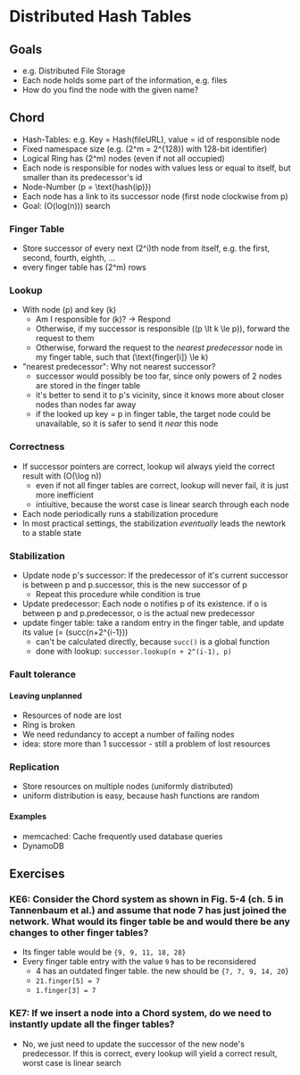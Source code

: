 # Distributed Hash Tables
## Goals
- e.g. Distributed File Storage
- Each node holds some part of the information, e.g. files
- How do you find the node with the given name?

## Chord
- Hash-Tables: e.g. Key = Hash(fileURL), value = id of responsible node
- Fixed namespace size (e.g. \(2^m = 2^{128}\) with 128-bit identifier)
- Logical Ring has \(2^m\) nodes (even if not all occupied)
- Each node is responsible for nodes with values less or equal to itself, but smaller than its predecessor's id
- Node-Number \(p = \text{hash(ip)}\)
- Each node has a link to its successor node (first node clockwise from p)
- Goal: \(O(log(n))\) search

### Finger Table
- Store successor of every next \(2^i\)th node from itself,  e.g. the first, second, fourth, eighth, ...
- every finger table has \(2^m\) rows

### Lookup
- With node \(p\) and key \(k\)
    - Am I responsible for \(k\)? -> Respond
    - Otherwise, if my successor is responsible (\(p \lt k \le p\)), forward the request to them
    - Otherwise, forward the request to the *nearest predecessor* node in my finger table, such that \(\text{finger[i]} \le k\)
- "nearest predecessor": Why not nearest successor?
    - successor would possibly be too far, since only powers of 2 nodes are stored in the finger table
    - it's better to send it to p's vicinity, since it knows more about closer nodes than nodes far away
    - if the looked up key = p in finger table, the target node could be unavailable, so it is safer to send it *near* this node

### Correctness
- If successor pointers are correct, lookup wil always yield the correct result with \(O(\log n)\)
    - even if not all finger tables are correct, lookup will never fail, it is just more inefficient
    - intiuitive, because the worst case is linear search through each node
- Each node periodically runs a stabilization procedure
- In most practical settings, the stabilization *eventually* leads the newtork to a stable state

### Stabilization
- Update node p's successor: If the predecessor of it's current successor is between p and p.successor, this is the new successor of p
    - Repeat this procedure while condition is true
- Update predecessor: Each node o notifies p of its existence. if o is between p and p.predecessor, o is the actual new predecessor
- update finger table: take a random entry in the finger table, and update its value (= \(succ(n+2^{i-1})\)
    - can't be calculated directly, because `succ()` is a global function
    - done with lookup: `successor.lookup(n + 2^(i-1), p)`

### Fault tolerance
#### Leaving unplanned
- Resources of node are lost
- Ring is broken
- We need redundancy to accept a number of failing nodes
- idea: store more than 1 successor - still a problem of lost resources

### Replication
- Store resources on multiple nodes (uniformly distributed)
- uniform distribution is easy, because hash functions are random

#### Examples
- memcached: Cache frequently used database queries
- DynamoDB

## Exercises
### KE6: Consider the Chord system as shown in Fig. 5-4 (ch. 5 in Tannenbaum et al.) and assume that node 7 has just joined the network. What would its finger table be and would there be any changes to other finger tables?
- Its finger table would be `{9, 9, 11, 18, 28}`
- Every finger table entry with the value `9` has to be reconsidered
    - 4 has an outdated finger table. the new should be `{7, 7, 9, 14, 20`}
    - `21.finger[5] = 7`
    - `1.finger[3] = 7`

### KE7: If we insert a node into a Chord system, do we need to instantly update all the finger tables?
- No, we just need to update the successor of the new node's predecessor. If this is correct, every lookup will yield a correct result, worst case is linear search
